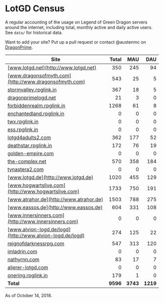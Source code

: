 # LotGD Census
A regular accounting of the usage on Legend of Green Dragon servers around the internet, including total, monthly active and daily active users. See `data/` for historical data.

Want to add your site? Put up a pull request or contact @austenmc on [DragonPrime](http://dragonprime.net).


Site | Total | MAU | DAU
--- | ---:| ---:| ---:
[www.lotgd.net](http://www.lotgd.net)|350|245|94
[www.dragonsofmyth.com](http://www.dragonsofmyth.com)|543|25|5
[stormvalley.rpglink.in](http://stormvalley.rpglink.in)|367|18|5
[dragonprimelogd.net](http://dragonprimelogd.net)|21|3|0
[forbiddenrealm.rpglink.in](http://forbiddenrealm.rpglink.in)|1268|61|8
[enchantedland.rpglink.in](http://enchantedland.rpglink.in)|0|0|0
[twx.rpglink.in](http://twx.rpglink.in)|0|0|0
[ess.rpglink.in](http://ess.rpglink.in)|0|0|0
[lotgd4adults2.com](http://lotgd4adults2.com)|362|177|52
[deathstar.rpglink.in](http://deathstar.rpglink.in)|172|76|19
[golden-empire.com](http://golden-empire.com)|0|0|0
[the-complex.net](http://the-complex.net)|570|358|184
[tynastera2.com](http://tynastera2.com)|0|0|0
[www.lotgd.de](http://www.lotgd.de)|1020|455|129
[www.hogwartslive.com](http://www.hogwartslive.com)|1733|750|191
[www.atrahor.de](http://www.atrahor.de)|1503|788|275
[www.eassos.de](http://www.eassos.de)|604|331|108
[www.innersinners.com](http://www.innersinners.com)|0|0|0
[www.alvion-logd.de/logd](http://www.alvion-logd.de/logd)|274|125|22
[reignofdarknessrpg.com](http://reignofdarknessrpg.com)|547|313|120
[imladrin.com](http://imladrin.com)|0|0|0
[nathyrnn.com](http://nathyrnn.com)|83|17|7
[aljerer-lotgd.com](http://aljerer-lotgd.com)|0|0|0
[onering.rpglink.in](http://onering.rpglink.in)|179|1|0
**Total**|**9596**|**3743**|**1219**

As of October 14, 2018.
